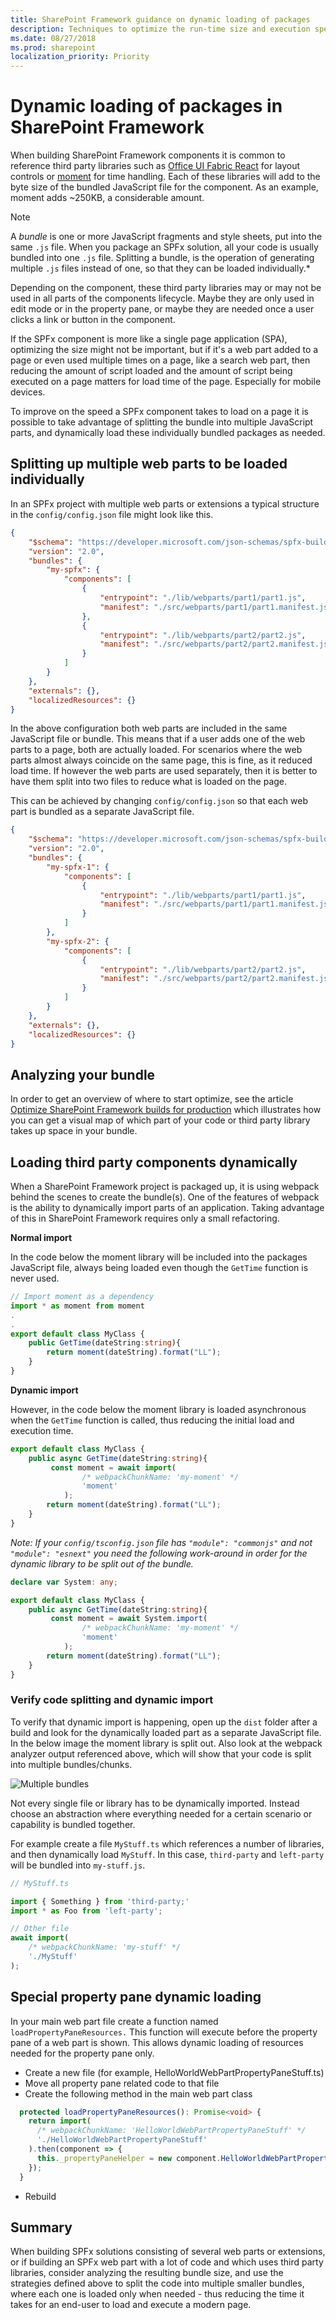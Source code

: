 ```yaml
---
title: SharePoint Framework guidance on dynamic loading of packages
description: Techniques to optimize the run-time size and execution speed of your SharePoint Framework component.
ms.date: 08/27/2018
ms.prod: sharepoint
localization_priority: Priority
---
```


# Dynamic loading of packages in SharePoint Framework

When building SharePoint Framework components it is common to reference third party libraries such as [Office UI Fabric React](https://www.npmjs.com/package/office-ui-fabric-react) for layout controls or [moment](https://www.npmjs.com/package/moment) for time handling. Each of these libraries will add to the byte size of the bundled JavaScript file for the component. As an example, moment adds ~250KB, a considerable amount.

> [!NOTE]
> A _bundle_ is one or more JavaScript fragments and style sheets, put into the same `.js` file. When you package an SPFx solution, all your code is usually bundled into one `.js` file. Splitting a bundle, is the operation of generating multiple `.js` files instead of one, so that they can be loaded individually.*

Depending on the component, these third party libraries may or may not be used in all parts of the components lifecycle. Maybe they are only used in edit mode or in the property pane, or maybe they are needed once a user clicks a link or button in the component.

If the SPFx component is more like a single page application (SPA), optimizing the size might not be important, but if it's a web part added to a page or even used multiple times on a page, like a search web part, then reducing the amount of script loaded and the amount of script being executed on a page matters for load time of the page. Especially for mobile devices.

To improve on the speed a SPFx component takes to load on a page it is possible to take advantage of splitting the bundle into multiple JavaScript parts, and dynamically load these individually bundled packages as needed.

## Splitting up multiple web parts to be loaded individually

In an SPFx project with multiple web parts or extensions a typical structure in the `config/config.json` file might look like this.

```json
{
    "$schema": "https://developer.microsoft.com/json-schemas/spfx-build/config.2.0.schema.json",
    "version": "2.0",
    "bundles": {
        "my-spfx": {
            "components": [
                {
                    "entrypoint": "./lib/webparts/part1/part1.js",
                    "manifest": "./src/webparts/part1/part1.manifest.json"
                },
                {
                    "entrypoint": "./lib/webparts/part2/part2.js",
                    "manifest": "./src/webparts/part2/part2.manifest.json"
                }
            ]
        }
    },
    "externals": {},
    "localizedResources": {}
}
```

In the above configuration both web parts are included in the same JavaScript file or bundle. This means that if a user adds one of the web parts to a page, both are actually loaded. For scenarios where the web parts almost always coincide on the same page, this is fine, as it reduced load time. If however the web parts are used separately, then it is better to have them split into two files to reduce what is loaded on the page.

This can be achieved by changing `config/config.json` so that each web part is bundled as a separate JavaScript file. 

```json
{
    "$schema": "https://developer.microsoft.com/json-schemas/spfx-build/config.2.0.schema.json",
    "version": "2.0",
    "bundles": {
        "my-spfx-1": {
            "components": [
                {
                    "entrypoint": "./lib/webparts/part1/part1.js",
                    "manifest": "./src/webparts/part1/part1.manifest.json"
                }
            ]
        },
        "my-spfx-2": {
            "components": [
                {
                    "entrypoint": "./lib/webparts/part2/part2.js",
                    "manifest": "./src/webparts/part2/part2.manifest.json"
                }
            ]
        }
    },
    "externals": {},
    "localizedResources": {}
}
```

## Analyzing your bundle

In order to get an overview of where to start optimize, see the article [Optimize SharePoint Framework builds for production](https://github.com/SharePoint/sp-dev-docs/blob/master/docs/spfx/toolchain/optimize-builds-for-production.md) which illustrates how you can get a visual map of which part of your code or third party library takes up space in your bundle.

## Loading third party components dynamically

When a SharePoint Framework project is packaged up, it is using webpack behind the scenes to create the bundle(s). One of the features of webpack is the ability to dynamically import parts of an application. Taking advantage of this in SharePoint Framework requires only a small refactoring.

**Normal import**

In the code below the moment library will be included into the packages JavaScript file, always being loaded even though the `GetTime` function is never used.

```typescript
// Import moment as a dependency
import * as moment from moment
.
.
export default class MyClass {
    public GetTime(dateString:string){
		return moment(dateString).format("LL");
    }
}
```

**Dynamic import**

However, in the code below the moment library is loaded asynchronous when the `GetTime` function is called, thus reducing the initial load and execution time.

```typescript
export default class MyClass {
    public async GetTime(dateString:string){
         const moment = await import(
                /* webpackChunkName: 'my-moment' */
                'moment'
            );
		return moment(dateString).format("LL");
    }
}
```

*Note: If your `config/tsconfig.json` file has `"module": "commonjs"` and not `"module": "esnext"` you need the following work-around in order for the dynamic library to be split out of the bundle.*

```typescript
declare var System: any;

export default class MyClass {
    public async GetTime(dateString:string){
         const moment = await System.import(
                /* webpackChunkName: 'my-moment' */
                'moment'
            );
		return moment(dateString).format("LL");
    }
}
```

### Verify code splitting and dynamic import

To verify that dynamic import is happening, open up the `dist` folder after a build and look for the dynamically loaded part as a separate JavaScript file. In the below image the moment library is split out. Also look at the webpack analyzer output referenced above, which will show that your code is split into multiple bundles/chunks.

![Multiple bundles](../images/dynamic-bundling.png)

Not every single file or library has to be dynamically imported. Instead choose an abstraction where everything needed for a certain scenario or capability is bundled together.

For example create a file `MyStuff.ts` which references a number of libraries, and then dynamically load `MyStuff`. In this case, `third-party` and `left-party` will be bundled into `my-stuff.js`.

```typescript
// MyStuff.ts

import { Something } from 'third-party;'
import * as Foo from 'left-party';

// Other file
await import(
    /* webpackChunkName: 'my-stuff' */
    './MyStuff'
);
```

## Special property pane dynamic loading

In your main web part file create a function named `loadPropertyPaneResources.` This function will execute before the property pane of a web part is shown. This allows dynamic loading of resources needed for the property pane only.

* Create a  new file (for example, HelloWorldWebPartPropertyPaneStuff.ts)
* Move all property pane related code to that file
* Create the following method in the main web part class

```typescript
  protected loadPropertyPaneResources(): Promise<void> {
    return import(
      /* webpackChunkName: 'HelloWorldWebPartPropertyPaneStuff' */
      './HelloWorldWebPartPropertyPaneStuff'
    ).then(component => {
      this._propertyPaneHelper = new component.HelloWorldWebPartPropertyPaneStuff(this);
    });
  }
```

- Rebuild

## Summary

When building SPFx solutions consisting of several web parts or extensions, or if building  an SPFx web part with a lot of code and which uses third party libraries, consider analyzing the resulting bundle size, and use the strategies defined above to split the code into multiple smaller bundles, where each one is loaded only when needed - thus reducing the time it takes for an end-user to load and execute a modern page.
